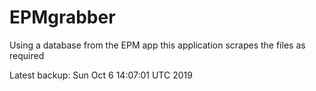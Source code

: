 # EPMgrabber
Using a database from the EPM app this application scrapes the files as required


Latest backup: Sun Oct 6 14:07:01 UTC 2019
